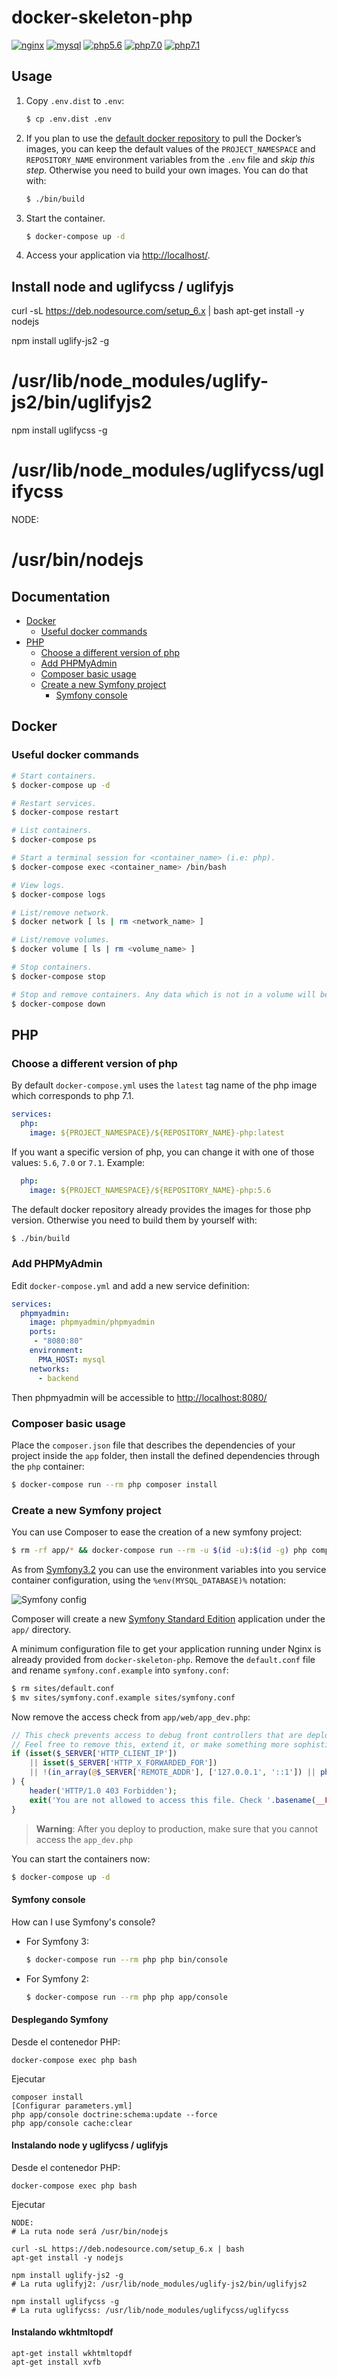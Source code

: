 # docker-skeleton-php

[![nginx](https://img.shields.io/badge/nginx-1.11-brightgreen.svg)]()
[![mysql](https://img.shields.io/badge/mysql-5.7-brightgreen.svg)]()
[![php5.6](https://img.shields.io/badge/php-5.6-brightgreen.svg)]()
[![php7.0](https://img.shields.io/badge/php-7.0-brightgreen.svg)]()
[![php7.1](https://img.shields.io/badge/php-7.1-brightgreen.svg)]()

## Usage

1. Copy `.env.dist` to `.env`:

    ```bash
    $ cp .env.dist .env
    ```

2. If you plan to use the [default docker repository](https://hub.docker.com/u/federkun/) to pull the Docker’s images, you can keep the default values of the `PROJECT_NAMESPACE` and `REPOSITORY_NAME` environment variables from the `.env` file and _skip this step_. Otherwise you need to build your own images. You can do that with:

    ```bash 
    $ ./bin/build
    ```

3. Start the container.

    ```bash
    $ docker-compose up -d
    ```

4. Access your application via [http://localhost/](http://localhost/).

## Install node and uglifycss / uglifyjs

curl -sL https://deb.nodesource.com/setup_6.x | bash
apt-get install -y nodejs

npm install uglify-js2 -g
# /usr/lib/node_modules/uglify-js2/bin/uglifyjs2

npm install uglifycss -g
# /usr/lib/node_modules/uglifycss/uglifycss

NODE:
# /usr/bin/nodejs


## Documentation

- [Docker](#Docker)
    - [Useful docker commands](#Useful-docker-commands)
- [PHP](#PHP)
    - [Choose a different version of php](#Choose-a-different-version-of-php)
    - [Add PHPMyAdmin](#Add-PHPMyAdmin)
    - [Composer basic usage](#Composer-basic-usage)
    - [Create a new Symfony project](#Create-a-new-Symfony-project)
        - [Symfony console](#Symfony-console)

<a name="Docker"></a>
## Docker

<a name="Useful-docker-commands"></a>
### Useful docker commands

```bash
# Start containers.
$ docker-compose up -d

# Restart services.
$ docker-compose restart

# List containers.
$ docker-compose ps

# Start a terminal session for <container_name> (i.e: php).
$ docker-compose exec <container_name> /bin/bash

# View logs.
$ docker-compose logs

# List/remove network.
$ docker network [ ls | rm <network_name> ]

# List/remove volumes.
$ docker volume [ ls | rm <volume_name> ]

# Stop containers.
$ docker-compose stop

# Stop and remove containers. Any data which is not in a volume will be lost.
$ docker-compose down
```

<a name="PHP"></a>
## PHP

<a name="Choose-a-different-version-of-php"></a>
### Choose a different version of php

By default `docker-compose.yml` uses the `latest` tag name of the php image which corresponds to php 7.1.

```yml
services:
  php:
    image: ${PROJECT_NAMESPACE}/${REPOSITORY_NAME}-php:latest
```

If you want a specific version of php, you can change it with one of those values: `5.6`, `7.0` or `7.1`. Example: 

```yml
  php:
    image: ${PROJECT_NAMESPACE}/${REPOSITORY_NAME}-php:5.6
```

The default docker repository already provides the images for those php version. Otherwise you need to build them by yourself with:

```bash 
$ ./bin/build
```

<a name="Add-PHPMyAdmin"></a>
### Add PHPMyAdmin

Edit `docker-compose.yml` and add a new service definition:

```yml
services:
  phpmyadmin:
    image: phpmyadmin/phpmyadmin
    ports:
     - "8080:80"
    environment:
      PMA_HOST: mysql
    networks:
      - backend
```

Then phpmyadmin will be accessible to [http://localhost:8080/](http://localhost:8080/)

<a name="Composer-basic-usage"></a>
### Composer basic usage

Place the `composer.json` file that describes the dependencies of your project inside the `app` folder, then install the defined dependencies through the `php` container:

```bash
$ docker-compose run --rm php composer install
```

<a name="Create-a-new-Symfony-project"></a>
### Create a new Symfony project

You can use Composer to ease the creation of a new symfony project:

```bash
$ rm -rf app/* && docker-compose run --rm -u $(id -u):$(id -g) php composer create-project symfony/framework-standard-edition .
```

As from [Symfony3.2](https://github.com/symfony/symfony/pull/19681) you can use the environment variables into you service container configuration, using the `%env(MYSQL_DATABASE)%` notation:

![Symfony config](https://cloud.githubusercontent.com/assets/21344385/21572074/ab2de672-ced5-11e6-83be-c4eb7274a900.png)

Composer will create a new [Symfony Standard Edition](https://github.com/symfony/symfony-standard) application under the `app/` directory.

A minimum configuration file to get your application running under Nginx is already provided from `docker-skeleton-php`.
Remove the `default.conf` file and rename `symfony.conf.example` into `symfony.conf`:

```bash
$ rm sites/default.conf
$ mv sites/symfony.conf.example sites/symfony.conf
```

Now remove the access check from `app/web/app_dev.php`:

```php
// This check prevents access to debug front controllers that are deployed by accident to production servers.
// Feel free to remove this, extend it, or make something more sophisticated.
if (isset($_SERVER['HTTP_CLIENT_IP'])
    || isset($_SERVER['HTTP_X_FORWARDED_FOR'])
    || !(in_array(@$_SERVER['REMOTE_ADDR'], ['127.0.0.1', '::1']) || php_sapi_name() === 'cli-server')
) {
    header('HTTP/1.0 403 Forbidden');
    exit('You are not allowed to access this file. Check '.basename(__FILE__).' for more information.');
}
```

> **Warning**: After you deploy to production, make sure that you cannot access the `app_dev.php`

You can start the containers now:

```bash
$ docker-compose up -d
```

<a name="Symfony-console"></a>
#### Symfony console

How can I use Symfony's console?

 - For Symfony 3:

    ```bash
    $ docker-compose run --rm php php bin/console
    ```

 - For Symfony 2:

    ```bash
    $ docker-compose run --rm php php app/console
    ```
    
#### Desplegando Symfony

Desde el contenedor PHP:
 
    docker-compose exec php bash

Ejecutar

    composer install
    [Configurar parameters.yml]
    php app/console doctrine:schema:update --force
    php app/console cache:clear
    
#### Instalando node y uglifycss / uglifyjs

Desde el contenedor PHP:
 
    docker-compose exec php bash

Ejecutar   
   
    NODE:
    # La ruta node será /usr/bin/nodejs
    
    curl -sL https://deb.nodesource.com/setup_6.x | bash
    apt-get install -y nodejs
    
    npm install uglify-js2 -g
    # La ruta uglifyj2: /usr/lib/node_modules/uglify-js2/bin/uglifyjs2
    
    npm install uglifycss -g
    # La ruta uglifycss: /usr/lib/node_modules/uglifycss/uglifycss

#### Instalando wkhtmltopdf

	apt-get install wkhtmltopdf
	apt-get install xvfb